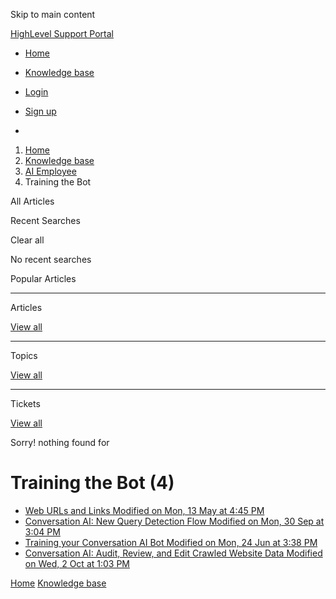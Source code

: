 Skip to main content

[ HighLevel Support Portal ](https://help.gohighlevel.com)

  * [ Home ](/support/home)
  * [ Knowledge base ](/support/solutions)

  * [Login](/support/login)
  * [Sign up](/support/signup)
  * 

  1. [Home](/support/home)
  2. [Knowledge base](/support/solutions)
  3. [AI Employee](/support/solutions/155000000184)
  4. Training the Bot

All  Articles 

Recent Searches

Clear all

No recent searches

Popular Articles

* * *

Articles

[View all](/support/search/solutions)

* * *

Topics

[View all](/support/search/topics)

* * *

Tickets

[View all](/support/search/tickets)

Sorry! nothing found for   

# Training the Bot (4)

  * [ Web URLs and Links Modified on Mon, 13 May at 4:45 PM  ](/support/solutions/articles/155000001338-web-urls-and-links)
  * [ Conversation AI: New Query Detection Flow Modified on Mon, 30 Sep at 3:04 PM  ](/support/solutions/articles/155000003206-conversation-ai-new-query-detection-flow)
  * [ Training your Conversation AI Bot Modified on Mon, 24 Jun at 3:38 PM  ](/support/solutions/articles/155000001341-training-your-conversation-ai-bot)
  * [ Conversation AI: Audit, Review, and Edit Crawled Website Data Modified on Wed, 2 Oct at 1:03 PM  ](/support/solutions/articles/155000003215-conversation-ai-audit-review-and-edit-crawled-website-data)

[Home](/support/home) [Knowledge base](/support/solutions)
